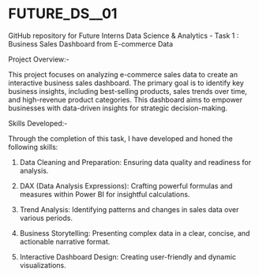 # FUTURE_DS__01
GitHub repository for Future Interns Data Science &amp; Analytics - Task 1 : Business Sales Dashboard from E-commerce Data

Project Overview:-

This project focuses on analyzing e-commerce sales data to create an interactive business sales dashboard. The primary goal is to identify key business insights, including best-selling products, sales trends over time, and high-revenue product categories. This dashboard aims to empower businesses with data-driven insights for strategic decision-making.

Skills Developed:-

Through the completion of this task, I have developed and honed the following skills:

1. Data Cleaning and Preparation: Ensuring data quality and readiness for analysis.

2. DAX (Data Analysis Expressions): Crafting powerful formulas and measures within Power BI for insightful calculations. 

3. Trend Analysis: Identifying patterns and changes in sales data over various periods. 

4. Business Storytelling: Presenting complex data in a clear, concise, and actionable narrative format. 

5. Interactive Dashboard Design: Creating user-friendly and dynamic visualizations.
